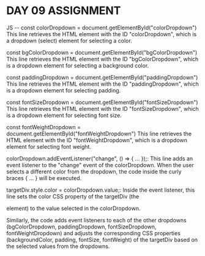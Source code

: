 # DAY 09 ASSIGNMENT
JS
-- const colorDropdown = document.getElementById("colorDropdown") This line retrieves the HTML element with the ID "colorDropdown", which is a dropdown (select) element for selecting a color.

const bgColorDropdown = document.getElementById("bgColorDropdown") This line retrieves the HTML element with the ID "bgColorDropdown", which is a dropdown element for selecting a background color.

const paddingDropdown = document.getElementById("paddingDropdown") This line retrieves the HTML element with the ID "paddingDropdown", which is a dropdown element for selecting padding.

const fontSizeDropdown = document.getElementById("fontSizeDropdown") This line retrieves the HTML element with the ID "fontSizeDropdown", which is a dropdown element for selecting font size.

const fontWeightDropdown = document.getElementById("fontWeightDropdown")  This line retrieves the HTML element with the ID "fontWeightDropdown", which is a dropdown element for selecting font weight.


colorDropdown.addEventListener("change", () => { ... });: This line adds an event listener to the "change" event of the colorDropdown. When the user selects a different color from the dropdown, the code inside the curly braces { ... } will be executed.

targetDiv.style.color = colorDropdown.value;: Inside the event listener, this line sets the color CSS property of the targetDiv (the <div> element) to the value selected in the colorDropdown.

Similarly, the code adds event listeners to each of the other dropdowns (bgColorDropdown, paddingDropdown, fontSizeDropdown, fontWeightDropdown) and adjusts the corresponding CSS properties (backgroundColor, padding, fontSize, fontWeight) of the targetDiv based on the selected values from the dropdowns.